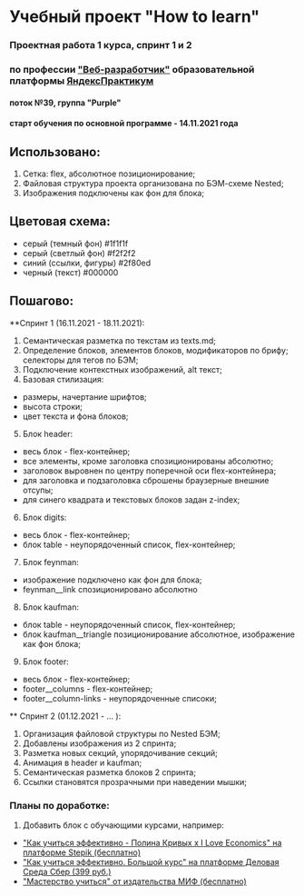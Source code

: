 # Учебный проект "How to learn"
### Проектная работа 1 курса, спринт 1 и 2
### по профессии ["Веб-разработчик"](https://practicum.yandex.ru/profile/web/) образовательной платформы [ЯндексПрактикум](https://practicum.yandex.ru)
#### поток №39, группа "Purple"
#### старт обучения по основной программе - 14.11.2021 года

## Использовано:
1. Сетка: flex, абсолютное позиционирование;
2. Файловая структура проекта организована по БЭМ-схеме Nested;
3. Изображения подключены как фон для блока;

## Цветовая схема:
* серый (темный фон) #1f1f1f
* серый (светлый фон) #f2f2f2
* синий (ссылки, фигуры) #2f80ed
* черный (текст) #000000

## Пошагово:
**Спринт 1 (16.11.2021 - 18.11.2021):
1. Семантическая разметка по текстам из texts.md;
2. Определение блоков, элементов блоков, модификаторов по брифу; селекторы для тегов по БЭМ;
3. Подключение контекстных изображений, alt текст;
4. Базовая стилизация:
* размеры, начертание шрифтов;
* высота строки;
* цвет текста и фона блоков;
5. Блок header:
* весь блок - flex-контейнер;
* все элементы, кроме заголовка спозиционированы абсолютно;
* заголовок выровнен по центру поперечной оси flex-контейнера;
* для заголовка и подзаголовка сброшены браузерные внешние отсупы;
* для синего квадрата и текстовых блоков задан z-index;
6. Блок digits:
* весь блок - flex-контейнер;
* блок table - неупорядоченный список, flex-контейнер;
7. Блок feynman:
* изображение подключено как фон для блока;
* feynman__link спозиционировано абсолютно
8. Блок kaufman:
* блок table - неупорядоченный список, flex-контейнер;
* блок kaufman__triangle позиционирование абсолютное, изображение как фон блока;
9. Блок footer:
* весь блок - flex-контейнер;
* footer__columns - flex-контейнер;
* footer__column-links  - неупорядоченные списоки;

** Спринт 2 (01.12.2021 - ... ):
1. Организация файловой структуры по Nested БЭМ;
2. Добавлены изображения из 2 спринта;
3. Разметка новых секций, упорядочивание секций;
4. Анимация в header и kaufman;
5. Семантическая разметка блоков 2 спринта;
6. Ссылки становятся прозрачными при наведении мышки;

### Планы по доработке:
1. Добавить блок с обучающими курсами, например:
* ["Как учиться эффективно - Полина Кривых x I Love Economics" на платформе Stepik (бесплатно)](https://stepik.org/course/99892/promo?search=836445343)
* ["Как учиться эффективно. Большой курс" на платформе Деловая Среда Сбер (399 руб.)](https://dasreda.ru/learn/courses/kak-uchitsya-effektivno-bolshoj-kurs)
* ["Мастерство учиться" от издательства МИФ (бесплатно)](https://www.mann-ivanov-ferber.ru/courses/study-course/)
